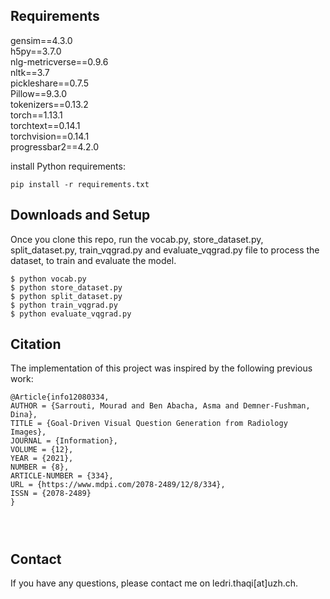 ## Requirements
gensim==4.3.0\
h5py==3.7.0\
nlg-metricverse==0.9.6\
nltk==3.7\
pickleshare==0.7.5\
Pillow==9.3.0\
tokenizers==0.13.2\
torch==1.13.1\
torchtext==0.14.1\
torchvision==0.14.1\
progressbar2==4.2.0

install Python requirements:
```
pip install -r requirements.txt
```
## Downloads and Setup
Once you clone this repo, run the vocab.py, store_dataset.py, split_dataset.py, train_vqgrad.py and evaluate_vqgrad.py file to process the dataset, to train and evaluate the model.
```shell
$ python vocab.py
$ python store_dataset.py
$ python split_dataset.py
$ python train_vqgrad.py
$ python evaluate_vqgrad.py
```

## Citation
The implementation of this project was inspired by the following previous work:

```
@Article{info12080334,
AUTHOR = {Sarrouti, Mourad and Ben Abacha, Asma and Demner-Fushman, Dina},
TITLE = {Goal-Driven Visual Question Generation from Radiology Images},
JOURNAL = {Information},
VOLUME = {12},
YEAR = {2021},
NUMBER = {8},
ARTICLE-NUMBER = {334},
URL = {https://www.mdpi.com/2078-2489/12/8/334},
ISSN = {2078-2489}
}




```

## Contact
If you have any questions, please contact me on ledri.thaqi[at]uzh.ch.



